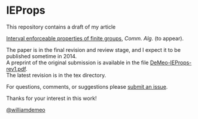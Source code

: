 IEProps
=======

This repository contains a draft of my article

[Interval enforceable properties of finite groups][], *Comm. Alg.* (to appear).

The paper is in the final revision and review stage, and I expect it to be published sometime in 2014.  
A preprint of the original submission is available in the file [DeMeo-IEProps-rev1.pdf][].  
The latest revision is in the tex directory.

For questions, comments, or suggestions please [submit an issue][].

Thanks for your interest in this work!

[@williamdemeo](https://github.com/williamdemeo)

[Interval enforceable properties of finite groups]: https://github.com/williamdemeo/IEProps/blob/master/CommAlg/DeMeo-IEProps-rev1.pdf
[DeMeo-IEProps-rev1.pdf]: https://github.com/williamdemeo/IEProps/blob/master/CommAlg/DeMeo-IEProps-rev1.pdf
[submit an issue]: https://github.com/williamdemeo/IEProps/issues
